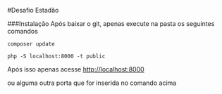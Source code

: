 #Desafio Estadão

###Instalação
Após baixar o git, apenas execute na pasta os seguintes comandos
    
    composer update

    php -S localhost:8000 -t public

Após isso apenas acesse [http://localhost:8000]()

ou alguma outra porta que for inserida no comando acima
